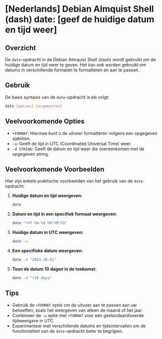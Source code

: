 # [Nederlands] Debian Almquist Shell (dash) date: [geef de huidige datum en tijd weer]

## Overzicht
De `date`-opdracht in de Debian Almquist Shell (dash) wordt gebruikt om de huidige datum en tijd weer te geven. Het kan ook worden gebruikt om datums in verschillende formaten te formatteren en aan te passen.

## Gebruik
De basis syntaxis van de `date`-opdracht is als volgt:

```bash
date [opties] [argumenten]
```

## Veelvoorkomende Opties
- `+FORMAT`: Hiermee kunt u de uitvoer formatteren volgens een opgegeven sjabloon.
- `-u`: Geeft de tijd in UTC (Coordinated Universal Time) weer.
- `-d STRING`: Geeft de datum en tijd weer die overeenkomen met de opgegeven string.

## Veelvoorkomende Voorbeelden
Hier zijn enkele praktische voorbeelden van het gebruik van de `date`-opdracht:

1. **Huidige datum en tijd weergeven:**
   ```bash
   date
   ```

2. **Datum en tijd in een specifiek formaat weergeven:**
   ```bash
   date "+%Y-%m-%d %H:%M:%S"
   ```

3. **Huidige datum in UTC weergeven:**
   ```bash
   date -u
   ```

4. **Een specifieke datum weergeven:**
   ```bash
   date -d "2023-10-01"
   ```

5. **Toon de datum 10 dagen in de toekomst:**
   ```bash
   date -d "+10 days"
   ```

## Tips
- Gebruik de `+FORMAT` optie om de uitvoer aan te passen aan uw behoeften, zoals het weergeven van alleen de maand of het jaar.
- Combineer de `-u` optie met `+FORMAT` voor een gestandaardiseerde tijdweergave in UTC.
- Experimenteer met verschillende datums en tijdsintervallen om de functionaliteit van de `date`-opdracht beter te begrijpen.